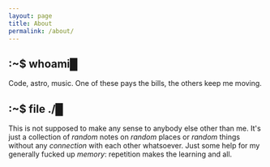 ```yaml
---
layout: page
title: About
permalink: /about/
---
```

## :~$ whoami&#9608;
Code, astro, music. One of these pays the bills, the others keep me moving.

## :~$ file ./&#9608;
This is not supposed to make any sense to anybody else other than me. It's just a collection of _random_ notes on _random_ places or _random_ things without any _connection_ with each other whatsoever. Just some help for my generally fucked up _memory_: repetition makes the learning and all.

